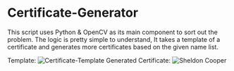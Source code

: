 # Certificate-Generator
This script uses Python & OpenCV as its main component to sort out the problem.
The logic is pretty simple to understand, It takes a template of a certificate and generates more certificates based on the given name list.

Template:
![Certificate-Template](https://user-images.githubusercontent.com/81074236/210184529-12c87814-5498-4015-9ef8-74fb0b6d3803.jpg)
Generated Certificate:
![Sheldon Cooper](https://user-images.githubusercontent.com/81074236/210184546-cd2cace3-1d41-4132-9813-b18df8bbae15.jpg)
